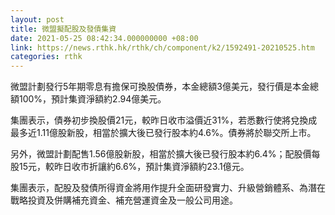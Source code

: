 ```yaml
---
layout: post
title: 微盟擬配股及發債集資
date: 2021-05-25 08:42:34.000000000 +08:00
link: https://news.rthk.hk/rthk/ch/component/k2/1592491-20210525.htm
categories: rthk
---
```


微盟計劃發行5年期零息有擔保可換股債券，本金總額3億美元，發行價是本金總額100%，預計集資淨額約2.94億美元。

集團表示，債券初步換股價21元，較昨日收市溢價近31%，若悉數行使將兌換成最多近1.11億股新股，相當於擴大後已發行股本約4.6%。債券將於聯交所上市。

另外，微盟計劃配售1.56億股新股，相當於擴大後已發行股本約6.4%；配股價每股15元，較昨日收市折讓約6.6%，預計集資淨額約23.1億元。

集團表示，配股及發債所得資金將用作提升全面研發實力、升級營銷體系、為潛在戰略投資及併購補充資金、補充營運資金及一般公司用途。
